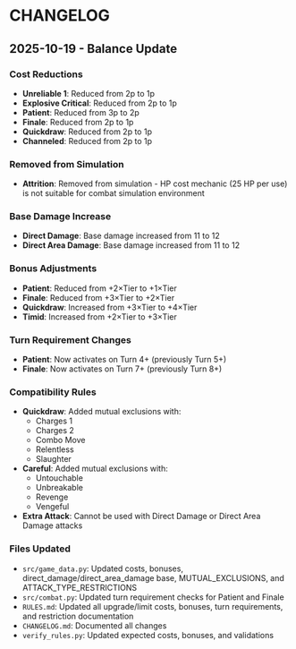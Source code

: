 # CHANGELOG

## 2025-10-19 - Balance Update

### Cost Reductions
- **Unreliable 1**: Reduced from 2p to 1p
- **Explosive Critical**: Reduced from 2p to 1p
- **Patient**: Reduced from 3p to 2p
- **Finale**: Reduced from 2p to 1p
- **Quickdraw**: Reduced from 2p to 1p
- **Channeled**: Reduced from 2p to 1p

### Removed from Simulation
- **Attrition**: Removed from simulation - HP cost mechanic (25 HP per use) is not suitable for combat simulation environment

### Base Damage Increase
- **Direct Damage**: Base damage increased from 11 to 12
- **Direct Area Damage**: Base damage increased from 11 to 12

### Bonus Adjustments
- **Patient**: Reduced from +2×Tier to +1×Tier
- **Finale**: Reduced from +3×Tier to +2×Tier
- **Quickdraw**: Increased from +3×Tier to +4×Tier
- **Timid**: Increased from +2×Tier to +3×Tier

### Turn Requirement Changes
- **Patient**: Now activates on Turn 4+ (previously Turn 5+)
- **Finale**: Now activates on Turn 7+ (previously Turn 8+)

### Compatibility Rules
- **Quickdraw**: Added mutual exclusions with:
  - Charges 1
  - Charges 2
  - Combo Move
  - Relentless
  - Slaughter
- **Careful**: Added mutual exclusions with:
  - Untouchable
  - Unbreakable
  - Revenge
  - Vengeful
- **Extra Attack**: Cannot be used with Direct Damage or Direct Area Damage attacks

### Files Updated
- `src/game_data.py`: Updated costs, bonuses, direct_damage/direct_area_damage base, MUTUAL_EXCLUSIONS, and ATTACK_TYPE_RESTRICTIONS
- `src/combat.py`: Updated turn requirement checks for Patient and Finale
- `RULES.md`: Updated all upgrade/limit costs, bonuses, turn requirements, and restriction documentation
- `CHANGELOG.md`: Documented all changes
- `verify_rules.py`: Updated expected costs, bonuses, and validations
